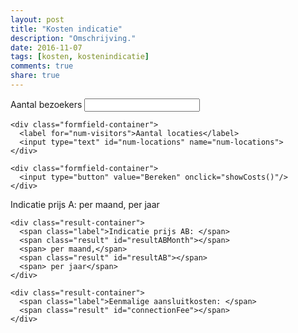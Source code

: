 ```yaml
---
layout: post
title: "Kosten indicatie"
description: "Omschrijving."
date: 2016-11-07
tags: [kosten, kostenindicatie]
comments: true
share: true
---
```


<form action="" id="kosten-indicatie">
    <div class="formfield-container">
      <label for="num-visitors">Aantal bezoekers</label>
      <input type="text" id="num-visitors" name="num-visitors">
    </div>

    <div class="formfield-container">
      <label for="num-visitors">Aantal locaties</label>
      <input type="text" id="num-locations" name="num-locations">
    </div>

    <div class="formfield-container">
      <input type="button" value="Bereken" onclick="showCosts()"/>
    </div>
  </form>

  <div id="kosten-indicatie-result">
    <div class="result-container">
      <span class="label">Indicatie prijs A: </span>
      <span class="result" id="resultAMonth"></span>
      <span> per maand,</span>
      <span class="result" id="resultA"></span>
      <span> per jaar</span>
    </div>

    <div class="result-container">
      <span class="label">Indicatie prijs AB: </span>
      <span class="result" id="resultABMonth"></span>
      <span> per maand,</span>
      <span class="result" id="resultAB"></span>
      <span> per jaar</span>
    </div>

    <div class="result-container">
      <span class="label">Eenmalige aansluitkosten: </span>
      <span class="result" id="connectionFee"></span>
    </div>
  </div>

<script>

    function showCosts() {
      var inputVisitors = document.getElementById('num-visitors').value,
          inputLocations = document.getElementById('num-locations').value
          ;
      if (inputVisitors == "") {
        inputVisitors = 0;
      }

      if (inputLocations == "") {
        inputLocations = 0;
      }


      var result = calculateCosts(parseInt(inputVisitors), parseInt(inputLocations)),
          unit = '€',
          cents = ',-';


        document.getElementById('resultA').textContent        = unit + parseInt(result.priceA) + cents;
        document.getElementById('resultAMonth').textContent   = unit + parseInt(result.priceA / 12) + cents;
        document.getElementById('resultAB').textContent       = unit + parseInt(result.priceAB) + cents;
        document.getElementById('resultABMonth').textContent  = unit + parseInt(result.priceAB / 12) + cents;
        document.getElementById('connectionFee').textContent  = unit + parseInt(result.connectionFee) + cents;

        var resultContainer = document.getElementById('kosten-indicatie-result');
        if (resultContainer) {
          resultContainer.className = 'show';
        }
    }

//     reductie 40% bij aantal > 40k, 20% bij aantal tussen 20-40k
    function calculateCosts(numVisitors, numLocations) {
      var rateA = .6,
          rateAB = .8,
          priceA = 0,
          priceAB = 0,
          priceAMonth  = 0,
          priceABMonth = 0,
          feeBasic = 6000,
          feeNext = 4000,
          connectionFee = 0,
          limitVisitors_1 = 20000,
          limitVisitors_2 = 40000
      ;

      if ( numVisitors > limitVisitors_2 ){

        priceA = parseInt(numVisitors - limitVisitors_2) * rateA * (1-0.4) + limitVisitors_1 * rateA * (1.8);
        priceAB = (numVisitors - limitVisitors_2) *rateAB * (1-0.4) + limitVisitors_1 * rateAB * (1.8) ;

      } else if (numVisitors > limitVisitors_1) {

        priceA = (numVisitors - limitVisitors_1) * rateA * (1-0.2) + limitVisitors_1 * rateA;
        priceAB = (numVisitors - limitVisitors_1) * rateAB*(1-0.2) + limitVisitors_1 * rateAB;

      } else {

        priceA = numVisitors * rateA;
        priceAB = numVisitors * rateAB;

      }

      if(numLocations > 1) {

        connectionFee = feeBasic + (numLocations - 1) * feeNext;

      } else {

        connectionFee = feeBasic;

      }

      return ({"priceA":priceA, "priceAB":priceAB, "connectionFee":connectionFee});
    }

  </script>
  
